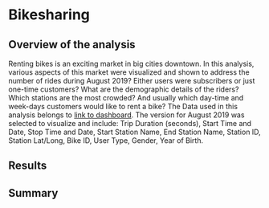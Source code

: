 # Bikesharing

## Overview of the analysis
Renting bikes is an exciting market in big cities downtown. In this analysis, various aspects of this market were visualized and shown to address the number of rides during August 2019? Either users were subscribers or just one-time customers? What are the demographic details of the riders? Which stations are the most crowded? And usually which day-time and week-days customers would like to rent a bike?
The Data used in this analysis belongs to [link to dashboard](https://ride.citibikenyc.com/system-data). The version for August 2019 was selected to visualize and include: Trip Duration (seconds), Start Time and Date, Stop Time and Date, Start Station Name, End Station Name, Station ID, Station Lat/Long, Bike ID, User Type, Gender, Year of Birth.


## Results


## Summary
